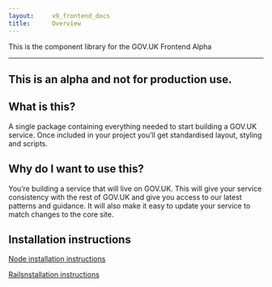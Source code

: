 ```yaml
---
layout:		v9_frontend_docs
title:		Overview
---
```


This is the component library for the GOV.UK Frontend Alpha

---
This is an alpha and not for production use.
---

## What is this?

A single package containing everything needed to start building a GOV.UK service. Once included in your project you’ll get standardised layout, styling and scripts.

## Why do I want to use this?

You’re building a service that will live on GOV.UK. This will give your service consistency with the rest of GOV.UK and give you access to our latest patterns and guidance. It will also make it easy to update your service to match changes to the core site.

## Installation instructions

[Node installation instructions](node.html)

[Railsnstallation instructions](rails.html)


